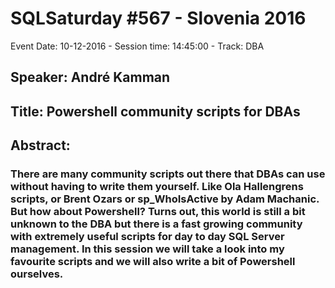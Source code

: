 # SQLSaturday #567 - Slovenia 2016
Event Date: 10-12-2016 - Session time: 14:45:00 - Track:  DBA
## Speaker: André Kamman
## Title: Powershell community scripts for DBAs
## Abstract:
### There are many community scripts out there that DBAs can use without having to write them yourself. Like Ola Hallengrens scripts, or Brent Ozars or sp_WhoIsActive by Adam Machanic. But how about Powershell? Turns out, this world is still a bit unknown to the DBA but there is a fast growing community with extremely useful scripts for day to day SQL Server management. In this session we will take a look into my favourite scripts and we will also write a bit of Powershell ourselves.
